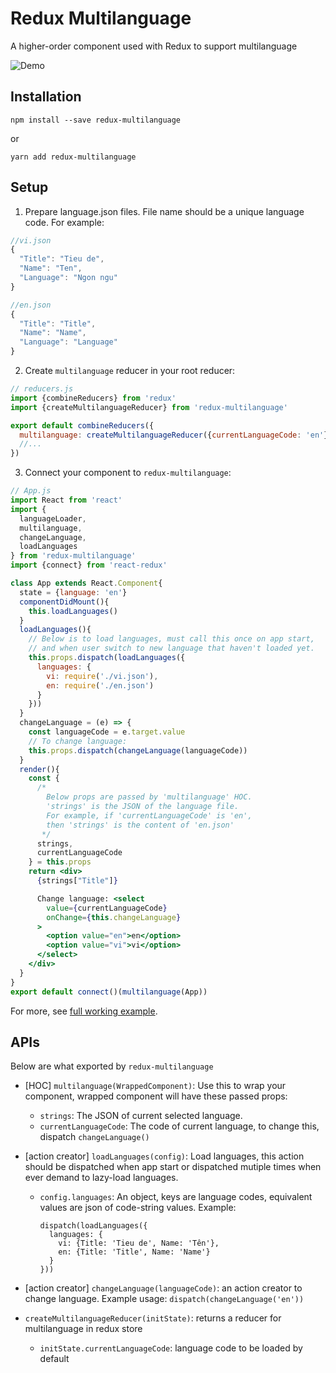 # Redux Multilanguage
A higher-order component used with Redux to support multilanguage

![Demo](https://media.giphy.com/media/mXVGIebpCTTpAAN35N/giphy.gif)

## Installation
```
npm install --save redux-multilanguage
```
or
```
yarn add redux-multilanguage
```

## Setup

1. Prepare language.json files. File name should be a unique language code. For example:
```js
//vi.json
{
  "Title": "Tieu de",
  "Name": "Ten",
  "Language": "Ngon ngu"
}

//en.json
{
  "Title": "Title",
  "Name": "Name",
  "Language": "Language"
}
```

2. Create `multilanguage` reducer in your root reducer:

```js
// reducers.js
import {combineReducers} from 'redux'
import {createMultilanguageReducer} from 'redux-multilanguage'

export default combineReducers({
  multilanguage: createMultilanguageReducer({currentLanguageCode: 'en'}),
  //...
})
```

3. Connect your component to `redux-multilanguage`:

```jsx
// App.js
import React from 'react'
import {
  languageLoader, 
  multilanguage, 
  changeLanguage, 
  loadLanguages
} from 'redux-multilanguage'
import {connect} from 'react-redux'

class App extends React.Component{
  state = {language: 'en'}
  componentDidMount(){
    this.loadLanguages()
  }
  loadLanguages(){
    // Below is to load languages, must call this once on app start,
    // and when user switch to new language that haven't loaded yet.
    this.props.dispatch(loadLanguages({
      languages: {
        vi: require('./vi.json'),
        en: require('./en.json')
      }
    }))
  }
  changeLanguage = (e) => {
    const languageCode = e.target.value
    // To change language:
    this.props.dispatch(changeLanguage(languageCode))
  }
  render(){
    const {
      /*
        Below props are passed by 'multilanguage' HOC.
        'strings' is the JSON of the language file. 
        For example, if 'currentLanguageCode' is 'en', 
        then 'strings' is the content of 'en.json'
       */
      strings,
      currentLanguageCode
    } = this.props
    return <div>
      {strings["Title"]}

      Change language: <select 
        value={currentLanguageCode} 
        onChange={this.changeLanguage}
      >
        <option value="en">en</option>
        <option value="vi">vi</option>
      </select>
    </div>
  }
}
export default connect()(multilanguage(App))
```

For more, see [full working example](https://github.com/stssoftware/redux-multilanguage/tree/master/example).

## APIs
Below are what exported by `redux-multilanguage`
* [HOC] `multilanguage(WrappedComponent)`: Use this to wrap your component, wrapped component will have these passed props:
  * `strings`: The JSON of current selected language.
  * `currentLanguageCode`: The code of current language, to change this, dispatch `changeLanguage()`
* [action creator] `loadLanguages(config)`: Load languages, this action should be dispatched when app start or dispatched mutiple times when ever demand to lazy-load languages.
  * `config.languages`: An object, keys are language codes, equivalent values are json of code-string values. Example:

    ```
    dispatch(loadLanguages({
      languages: {
        vi: {Title: 'Tieu de', Name: 'Tên'},
        en: {Title: 'Title', Name: 'Name'}
      }
    }))
    ```

* [action creator] `changeLanguage(languageCode)`: an action creator to change language. 
Example usage: `dispatch(changeLanguage('en'))` 
* `createMultilanguageReducer(initState)`: returns a reducer for multilanguage in redux store
  * `initState.currentLanguageCode`: language code to be loaded by default
